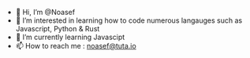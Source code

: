 - 👋 Hi, I’m @Noasef
- 👀 I’m interested in learning how to code numerous langauges such as Javascript, Python & Rust
- 🌱 I’m currently learning Javascipt
- 📫 How to reach me : noasef@tuta.io

<!---
Noasef/Noasef is a ✨ special ✨ repository because its `README.md` (this file) appears on your GitHub profile.
You can click the Preview link to take a look at your changes.
--->
